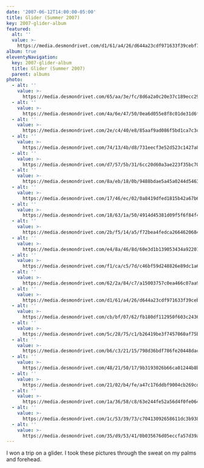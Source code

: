 ```yaml
---
date: '2007-06-12T14:00:00-05:00'
title: Glider (Summer 2007)
key: 2007-glider-album
featured:
  alt: ''
  value: >-
    https://media.desmondrivet.com/d1/61/a4/26/d644a23cdf971633f39cebf7cee4e257e89adda810357bff2e8c36d0.jpg
album: true
eleventyNavigation:
  key: 2007-glider-album
  title: Glider (Summer 2007)
  parent: albums
photo:
  - alt: ''
    value: >-
      https://media.desmondrivet.com/65/aa/3e/fc/8d6a2a0c20e37c189ecc298b702ab67ad8910f386c572c1d169bf028.jpg
  - alt: ''
    value: >-
      https://media.desmondrivet.com/4a/6e/47/50/0ea6d055e8f8c01de31d6f8297f49942cba2cb557b9cb17ff4fb33d5.jpg
  - alt: ''
    value: >-
      https://media.desmondrivet.com/2e/c4/40/e8/85aaf9ad086f5bd1ca7c3c96f69a4f9cd52f6245748f4e20e3536d47.jpg
  - alt: ''
    value: >-
      https://media.desmondrivet.com/74/13/4b/d8/731eecf3e52d523c1427a8c8708799cc63ce44ded7f41c04ef1e6993.jpg
  - alt: ''
    value: >-
      https://media.desmondrivet.com/d7/57/5b/31/6cc20d60a3ae223f35bc70cb053a0ff044417141761b461dd2afa77e.jpg
  - alt: ''
    value: >-
      https://media.desmondrivet.com/8a/eb/18/0b/9488bdae5a45a0244d54633f085c7c619d16246f75ba4e0253261681.jpg
  - alt: ''
    value: >-
      https://media.desmondrivet.com/17/46/ec/02/0a8419dfed1815b42a67b6209c56f80f75213c5096a61952b0699657.jpg
  - alt: ''
    value: >-
      https://media.desmondrivet.com/18/63/1a/50/4914d45381d09f5f6f84f4c70b7f450da882fde2f37ff7589f62100a.jpg
  - alt: ''
    value: >-
      https://media.desmondrivet.com/2b/f5/14/a5/f72bea4fedca26646206845935dd1fc134b21d4feea047f778560361.jpg
  - alt: ''
    value: >-
      https://media.desmondrivet.com/e4/8a/46/8d/60e3d1b139053434a92201f3ad314819e64eda7bb7922a1be28b7003.jpg
  - alt: ''
    value: >-
      https://media.desmondrivet.com/f1/ca/c5/7d/c46bf59d248826e89dc1a600fd970badc15e8ea338285dd4b525946a.jpg
  - alt: ''
    value: >-
      https://media.desmondrivet.com/62/2a/84/c7/a15003757c0ea466c07aa94f360d174d997f9b12531e7a6f31be8380.jpg
  - alt: ''
    value: >-
      https://media.desmondrivet.com/d1/61/a4/26/d644a23cdf971633f39cebf7cee4e257e89adda810357bff2e8c36d0.jpg
  - alt: ''
    value: >-
      https://media.desmondrivet.com/cb/bf/07/62/fb180df112950f603c243665b65d485ad32f5fb69e2e72d75adaa608.jpg
  - alt: ''
    value: >-
      https://media.desmondrivet.com/5c/28/75/c1/b26419be3f7457060af75b506c344f3e846c3ce92298ca23caed5c8e.jpg
  - alt: ''
    value: >-
      https://media.desmondrivet.com/b6/c3/21/15/798d36bdf786fe20448dac0ca7483ed52ace4c1291167024c9530472.jpg
  - alt: ''
    value: >-
      https://media.desmondrivet.com/48/21/50/17/9b3193026b66ca01244b8bb94eab4985924ce692b7fec42c0aef175f.jpg
  - alt: ''
    value: >-
      https://media.desmondrivet.com/21/02/b4/fe/a47c176ddbf9004cb269cd2d6d31967e6c7a704d1595c4a89e2988c0.jpg
  - alt: ''
    value: >-
      https://media.desmondrivet.com/1a/36/58/c8/63e244fe52a56d4f0fe06452b68f2b6c489dda92d02c7068d66eec8b.jpg
  - alt: ''
    value: >-
      https://media.desmondrivet.com/1c/53/39/73/c70413092658611dc3b9386e25566c374b0328e8cae097d8eaf67935.jpg
  - alt: ''
    value: >-
      https://media.desmondrivet.com/35/d9/53/41/0b035676d05eccfa57d39afa4881d077177d0794ca897cc3a81d1b25.jpg
---
```


I won a trip on a glider.  I took these pictures through the sweat on my palms and forehead.
